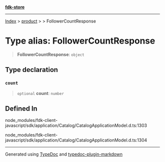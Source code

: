 [**fdk-store**](../../../README.md)
***

[Index](../../../API.md) > [product](../../README.md) > [<internal>](../README.md) > FollowerCountResponse

# Type alias: FollowerCountResponse

> **FollowerCountResponse**: `object`

## Type declaration

### `count`

> `optional` **count**: `number`

## Defined In

node\_modules/fdk-client-javascript/sdk/application/Catalog/CatalogApplicationModel.d.ts:1303

node\_modules/fdk-client-javascript/sdk/application/Catalog/CatalogApplicationModel.d.ts:1304

***
Generated using [TypeDoc](https://typedoc.org/) and [typedoc-plugin-markdown](https://www.npmjs.com/package/typedoc-plugin-markdown)
